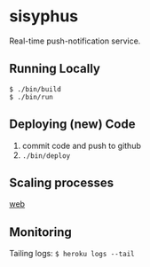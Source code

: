 sisyphus
========
Real-time push-notification service.

## Running Locally
```
$ ./bin/build
$ ./bin/run
```

## Deploying (new) Code
1.  commit code and push to github
2.  ```./bin/deploy```

## Scaling processes
[web](https://dashboard.heroku.com/apps/days-sisyphus/resources)

## Monitoring
Tailing logs:
```$ heroku logs --tail```
